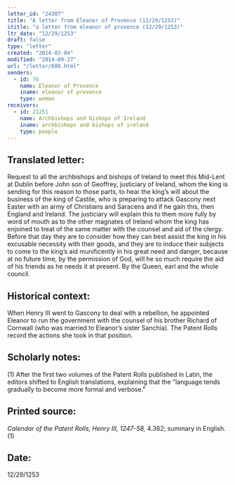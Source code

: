 ```yaml
---
letter_id: "24307"
title: "A letter from Eleanor of Provence (12/29/1253)"
ititle: "a letter from eleanor of provence (12/29/1253)"
ltr_date: "12/29/1253"
draft: false
type: "letter"
created: "2014-03-04"
modified: "2014-09-27"
url: "/letter/600.html"
senders:
  - id: 76
    name: Eleanor of Provence
    iname: eleanor of provence
    type: woman
receivers:
  - id: 21251
    name: Archbishops and bishops of Ireland
    iname: archbishops and bishops of ireland
    type: people
---
```

<h2> Translated letter:</h2>Request to all the archbishops and bishops of Ireland to meet this Mid-Lent at Dublin before John son of Geoffrey, justiciary of Ireland, whom the king is sending for this reason to those parts, to hear the king’s will about the business of the king of Castile, who is preparing to attack Gascony next Easter with an army of Christians and Saracens and if he gain this, then England and Ireland. The justiciary will explain this to them more fully by word of mouth as to the other magnates of Ireland whom the king has enjoined to treat of the same matter with the counsel and aid of the clergy. Before that day they are to consider how they can best assist the king in his excusable necessity with their goods, and they are to induce their subjects to come to the king’s aid munificently in his great need and danger, because at no future time, by the permission of God, will he so much require the aid of his friends as he needs it at present.
By the Queen, earl and the whole council.
<h2 class="mt-4"> Historical context:</h2>When Henry III went to Gascony to deal with a rebellion, he appointed Eleanor to run the government with the counsel of his brother Richard of Cornwall (who was married to Eleanor’s sister Sanchia). The Patent Rolls record the actions she took in that position.
<h2 class="mt-4"> Scholarly notes:</h2>(1) After the first two volumes of the Patent Rolls published in Latin, the editors shifted to English translations, explaining that the "language tends gradually to become more formal and verbose."
<h2 class="mt-4"> Printed source:</h2><p><em>Calendar of the Patent Rolls, Henry III, 1247-58,</em> 4.362; summary in English.(1)</p><h2 class="mt-4"> Date:</h2>12/29/1253